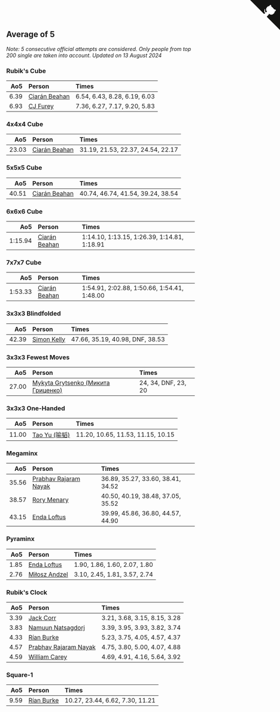 ## Average of 5

*Note: 5 consecutive official attempts are considered. Only people from top 200 single are taken into account.*
*Updated on 13 August 2024*


### Rubik's Cube

| Ao5 | Person | Times |
| ---: | :--- | :--- |
| 6.39 | [Ciarán Beahan](https://www.worldcubeassociation.org/persons/2012BEAH01) | 6.54, 6.43, 8.28, 6.19, 6.03 |
| 6.93 | [CJ Furey](https://www.worldcubeassociation.org/persons/2022FURE01) | 7.36, 6.27, 7.17, 9.20, 5.83 |

### 4x4x4 Cube

| Ao5 | Person | Times |
| ---: | :--- | :--- |
| 23.03 | [Ciarán Beahan](https://www.worldcubeassociation.org/persons/2012BEAH01) | 31.19, 21.53, 22.37, 24.54, 22.17 |

### 5x5x5 Cube

| Ao5 | Person | Times |
| ---: | :--- | :--- |
| 40.51 | [Ciarán Beahan](https://www.worldcubeassociation.org/persons/2012BEAH01) | 40.74, 46.74, 41.54, 39.24, 38.54 |

### 6x6x6 Cube

| Ao5 | Person | Times |
| ---: | :--- | :--- |
| 1:15.94 | [Ciarán Beahan](https://www.worldcubeassociation.org/persons/2012BEAH01) | 1:14.10, 1:13.15, 1:26.39, 1:14.81, 1:18.91 |

### 7x7x7 Cube

| Ao5 | Person | Times |
| ---: | :--- | :--- |
| 1:53.33 | [Ciarán Beahan](https://www.worldcubeassociation.org/persons/2012BEAH01) | 1:54.91, 2:02.88, 1:50.66, 1:54.41, 1:48.00 |

### 3x3x3 Blindfolded

| Ao5 | Person | Times |
| ---: | :--- | :--- |
| 42.39 | [Simon Kelly](https://www.worldcubeassociation.org/persons/2017KELL08) | 47.66, 35.19, 40.98, DNF, 38.53 |

### 3x3x3 Fewest Moves

| Ao5 | Person | Times |
| ---: | :--- | :--- |
| 27.00 | [Mykyta Grytsenko (Микита Гриценко)](https://www.worldcubeassociation.org/persons/2018GRYT01) | 24, 34, DNF, 23, 20 |

### 3x3x3 One-Handed

| Ao5 | Person | Times |
| ---: | :--- | :--- |
| 11.00 | [Tao Yu (喻韬)](https://www.worldcubeassociation.org/persons/2012YUTA01) | 11.20, 10.65, 11.53, 11.15, 10.15 |

### Megaminx

| Ao5 | Person | Times |
| ---: | :--- | :--- |
| 35.56 | [Prabhav Rajaram Nayak](https://www.worldcubeassociation.org/persons/2019NAYA01) | 36.89, 35.27, 33.60, 38.41, 34.52 |
| 38.57 | [Rory Menary](https://www.worldcubeassociation.org/persons/2022MENA01) | 40.50, 40.19, 38.48, 37.05, 35.52 |
| 43.15 | [Enda Loftus](https://www.worldcubeassociation.org/persons/2021LOFT01) | 39.99, 45.86, 36.80, 44.57, 44.90 |

### Pyraminx

| Ao5 | Person | Times |
| ---: | :--- | :--- |
| 1.85 | [Enda Loftus](https://www.worldcubeassociation.org/persons/2021LOFT01) | 1.90, 1.86, 1.60, 2.07, 1.80 |
| 2.76 | [Miłosz Andzel](https://www.worldcubeassociation.org/persons/2022ANDZ01) | 3.10, 2.45, 1.81, 3.57, 2.74 |

### Rubik's Clock

| Ao5 | Person | Times |
| ---: | :--- | :--- |
| 3.39 | [Jack Corr](https://www.worldcubeassociation.org/persons/2022CORR06) | 3.21, 3.68, 3.15, 8.15, 3.28 |
| 3.83 | [Namuun Natsagdorj](https://www.worldcubeassociation.org/persons/2019NATS02) | 3.39, 3.95, 3.93, 3.82, 3.74 |
| 4.33 | [Rían Burke](https://www.worldcubeassociation.org/persons/2019BURK05) | 5.23, 3.75, 4.05, 4.57, 4.37 |
| 4.57 | [Prabhav Rajaram Nayak](https://www.worldcubeassociation.org/persons/2019NAYA01) | 4.75, 3.80, 5.00, 4.07, 4.88 |
| 4.59 | [William Carey](https://www.worldcubeassociation.org/persons/2019CARE02) | 4.69, 4.91, 4.16, 5.64, 3.92 |

### Square-1

| Ao5 | Person | Times |
| ---: | :--- | :--- |
| 9.59 | [Rían Burke](https://www.worldcubeassociation.org/persons/2019BURK05) | 10.27, 23.44, 6.62, 7.30, 11.21 |


<a href="https://github.com/simonkellly/wca_statistics_ireland" class="github-corner" aria-label="View source on Github"><svg width="80" height="80" viewBox="0 0 250 250" style="fill:#151513; color:#fff; position: absolute; top: 0; border: 0; right: 0;" aria-hidden="true"><path d="M0,0 L115,115 L130,115 L142,142 L250,250 L250,0 Z"></path><path d="M128.3,109.0 C113.8,99.7 119.0,89.6 119.0,89.6 C122.0,82.7 120.5,78.6 120.5,78.6 C119.2,72.0 123.4,76.3 123.4,76.3 C127.3,80.9 125.5,87.3 125.5,87.3 C122.9,97.6 130.6,101.9 134.4,103.2" fill="currentColor" style="transform-origin: 130px 106px;" class="octo-arm"></path><path d="M115.0,115.0 C114.9,115.1 118.7,116.5 119.8,115.4 L133.7,101.6 C136.9,99.2 139.9,98.4 142.2,98.6 C133.8,88.0 127.5,74.4 143.8,58.0 C148.5,53.4 154.0,51.2 159.7,51.0 C160.3,49.4 163.2,43.6 171.4,40.1 C171.4,40.1 176.1,42.5 178.8,56.2 C183.1,58.6 187.2,61.8 190.9,65.4 C194.5,69.0 197.7,73.2 200.1,77.6 C213.8,80.2 216.3,84.9 216.3,84.9 C212.7,93.1 206.9,96.0 205.4,96.6 C205.1,102.4 203.0,107.8 198.3,112.5 C181.9,128.9 168.3,122.5 157.7,114.1 C157.9,116.9 156.7,120.9 152.7,124.9 L141.0,136.5 C139.8,137.7 141.6,141.9 141.8,141.8 Z" fill="currentColor" class="octo-body"></path></svg></a><style>.github-corner:hover .octo-arm{animation:octocat-wave 560ms ease-in-out}@keyframes octocat-wave{0%,100%{transform:rotate(0)}20%,60%{transform:rotate(-25deg)}40%,80%{transform:rotate(10deg)}}@media (max-width:500px){.github-corner:hover .octo-arm{animation:none}.github-corner .octo-arm{animation:octocat-wave 560ms ease-in-out}}</style>
